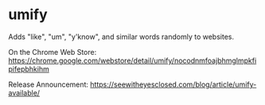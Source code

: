 # umify
 Adds "like", "um", "y'know", and similar words randomly to websites.

On the Chrome Web Store: https://chrome.google.com/webstore/detail/umify/nocodnmfoajbhmglmpkfipifepbhkihm

Release Announcement: https://seewitheyesclosed.com/blog/article/umify-available/
